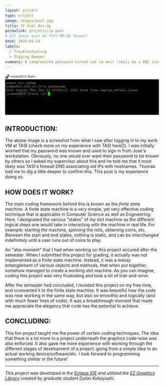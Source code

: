 ```yaml
---
layout: project
type: project
image: images/pool.jpg
title: IP Pool Mix-Up
permalink: projects/ip-pool
# All dates must be YYYY-MM-DD format!
date: 2021-01-14
labels:
  - Troubleshooting
  - Digging Deeper
summary: A compromised password turned out to most likely be a DNS issue resulting from recycled VPN IPs. 
---
```


<img class="ui image" src="../images/jose-login.png">

## INTRODUCTION:
The above image is a screeshot from what I saw after logging in to my work VM at TASI (check more on my experience with TASI here[]). I was initially worried that my password was known and used to sign in from Jose's workstation. Obviously, no one would ever want their password to be known by others so I asked my supervisor about this and he told me that it most likely was TASI's firewall DNS associating old IPs with hostnames. Thomas told me to dig a little deeper to confirm this. This post is my experience doing so.

## HOW DOES IT WORK?
The main coding framework behind this is known as the *finite state machine*. A finite state machine is a very simple, yet very effective coding techinque that is applicable in Computer Science as well as Engineering. Here, I designated the various "states" of my slot machine as the different logical steps one would take in interacting with the machine in real life. For example: starting the machine, spinning the rolls, obtaining coins, etc. Between the start and end states, nothing is static, and can be interchanged indefinitely until a user runs out of coins to play.

An "aha-moment" that I had when working on this project occured after the semester. When I submitted this project for grading, it actually was not implemented as a finite state machine. Instead, it was a messy entanglement of various objects and methods, that when put together, somehow managed to create a working slot machine. As you can imagine, coding this project was very frustrating and took a lot of trial-and-error.

After the semester had concluded, I revisted this project on my free time, and cconverted it to the finite state machine. It was beautiful how the code was now working in the same way, but also so smoothly and logically (and with much fewer lines of code). It was a breakthrough moment that made me appreciate the elegancy that code has the potential to achieve.

## CONCLUDING:
This fun project taught me the power of certain coding techniques. The idea that there is a lot more to a project underneath the graphics code-wise was also enforced. It also gave me more experience with working through the different stages of development of a project: going from a simple idea to an actual working device/software/etc. I look forward to programming something similar in the future!

***************************************************************************************

*This project was developed in the [Eclipse IDE](https://www.eclipse.org/) and utilized the [EZ Graphics Library](http://www2.hawaii.edu/~dylank/ics111/) created by graduate student Dylan Kobayashi.*


<!-- <img class="ui image" src="../images/hansel_uns_gretel.jpgg"> -->
